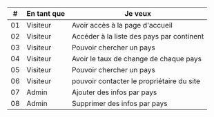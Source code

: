 |#    | En tant que                | Je veux        |
|-----|----------------------------|---------------|
|01   |Visiteur |  Avoir accès à la page d'accueil|
|02   |Visiteur |Accéder à la liste des pays par continent|
|03|   Visiteur | Pouvoir chercher un pays | 
|04| Visiteur | Avoir le taux de change de chaque pays |
|05| Visiteur | Pouvoir chercher un pays |
|06| Visiteur | pouvoir contacter le propriétaire du site |
|07| Admin| Ajouter des infos par pays |
|08|Admin|Supprimer des infos par pays |